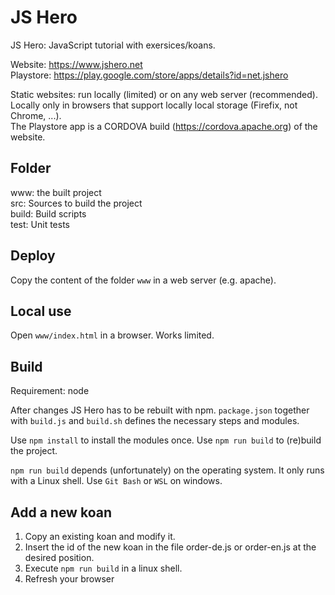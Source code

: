 # JS Hero

JS Hero: JavaScript tutorial with exersices/koans.

Website: <https://www.jshero.net><br>
Playstore: <https://play.google.com/store/apps/details?id=net.jshero>

Static websites: run locally (limited) or on any web server (recommended).  
Locally only in browsers that support locally local storage (Firefix, not Chrome, ...).  
The Playstore app is a CORDOVA build (<https://cordova.apache.org>) of the website.

## Folder

www: the built project  
src: Sources to build the project  
build: Build scripts  
test: Unit tests  

## Deploy

Copy the content of the folder `www` in a web server (e.g. apache).

## Local use

Open `www/index.html` in a browser. Works limited.  

## Build

Requirement: node  

After changes JS Hero has to be rebuilt with npm.
`package.json` together with `build.js` and `build.sh` defines the necessary steps and modules.

Use `npm install` to install the modules once.
Use `npm run build` to (re)build the project.

`npm run build` depends (unfortunately) on the operating system. It only runs with a Linux shell. Use `Git Bash` or `WSL` on windows.

## Add a new koan

1. Copy an existing koan and modify it.
2. Insert the id of the new koan in the file order-de.js or order-en.js at the desired position.
3. Execute `npm run build` in a linux shell.
4. Refresh your browser
